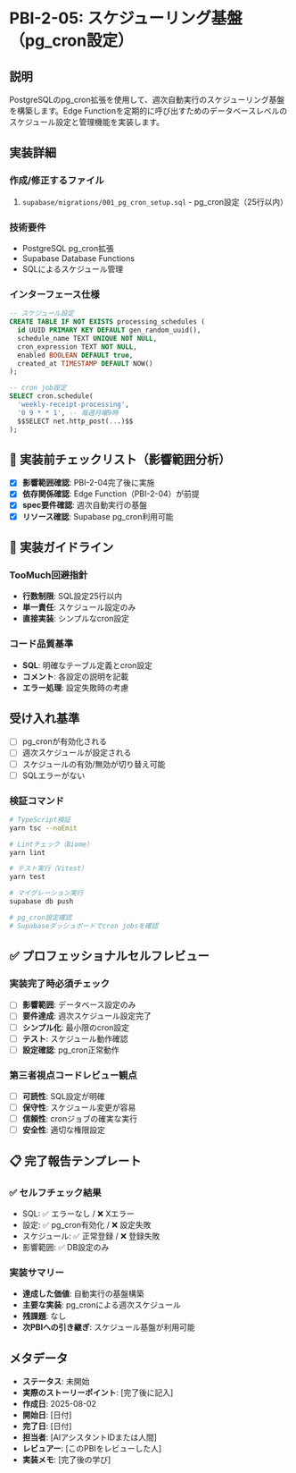 # PBI-2-05: スケジューリング基盤（pg_cron設定）

## 説明

PostgreSQLのpg_cron拡張を使用して、週次自動実行のスケジューリング基盤を構築します。Edge Functionを定期的に呼び出すためのデータベースレベルのスケジュール設定と管理機能を実装します。

## 実装詳細

### 作成/修正するファイル

1. `supabase/migrations/001_pg_cron_setup.sql` - pg_cron設定（25行以内）

### 技術要件

- PostgreSQL pg_cron拡張
- Supabase Database Functions
- SQLによるスケジュール管理

### インターフェース仕様

```sql
-- スケジュール設定
CREATE TABLE IF NOT EXISTS processing_schedules (
  id UUID PRIMARY KEY DEFAULT gen_random_uuid(),
  schedule_name TEXT UNIQUE NOT NULL,
  cron_expression TEXT NOT NULL,
  enabled BOOLEAN DEFAULT true,
  created_at TIMESTAMP DEFAULT NOW()
);

-- cron job設定
SELECT cron.schedule(
  'weekly-receipt-processing',
  '0 9 * * 1', -- 毎週月曜9時
  $$SELECT net.http_post(...)$$
);
```

## 🎯 実装前チェックリスト（影響範囲分析）

- [x] **影響範囲確認**: PBI-2-04完了後に実施
- [x] **依存関係確認**: Edge Function（PBI-2-04）が前提
- [x] **spec要件確認**: 週次自動実行の基盤
- [x] **リソース確認**: Supabase pg_cron利用可能

## 🔧 実装ガイドライン

### TooMuch回避指針
- **行数制限**: SQL設定25行以内
- **単一責任**: スケジュール設定のみ
- **直接実装**: シンプルなcron設定

### コード品質基準
- **SQL**: 明確なテーブル定義とcron設定
- **コメント**: 各設定の説明を記載
- **エラー処理**: 設定失敗時の考慮

## 受け入れ基準

- [ ] pg_cronが有効化される
- [ ] 週次スケジュールが設定される
- [ ] スケジュールの有効/無効が切り替え可能
- [ ] SQLエラーがない

### 検証コマンド

```bash
# TypeScript検証
yarn tsc --noEmit

# Lintチェック（Biome）
yarn lint

# テスト実行（Vitest）
yarn test

# マイグレーション実行
supabase db push

# pg_cron設定確認
# Supabaseダッシュボードでcron jobsを確認
```

## ✅ プロフェッショナルセルフレビュー

### 実装完了時必須チェック
- [ ] **影響範囲**: データベース設定のみ
- [ ] **要件達成**: 週次スケジュール設定完了
- [ ] **シンプル化**: 最小限のcron設定
- [ ] **テスト**: スケジュール動作確認
- [ ] **設定確認**: pg_cron正常動作

### 第三者視点コードレビュー観点
- [ ] **可読性**: SQL設定が明確
- [ ] **保守性**: スケジュール変更が容易
- [ ] **信頼性**: cronジョブの確実な実行
- [ ] **安全性**: 適切な権限設定

## 📋 完了報告テンプレート

### ✅ セルフチェック結果
- SQL: ✅ エラーなし / ❌ Xエラー
- 設定: ✅ pg_cron有効化 / ❌ 設定失敗
- スケジュール: ✅ 正常登録 / ❌ 登録失敗
- 影響範囲: ✅ DB設定のみ

### 実装サマリー
- **達成した価値**: 自動実行の基盤構築
- **主要な実装**: pg_cronによる週次スケジュール
- **残課題**: なし
- **次PBIへの引き継ぎ**: スケジュール基盤が利用可能

## メタデータ

- **ステータス**: 未開始
- **実際のストーリーポイント**: [完了後に記入]
- **作成日**: 2025-08-02
- **開始日**: [日付]
- **完了日**: [日付]
- **担当者**: [AIアシスタントIDまたは人間]
- **レビュアー**: [このPBIをレビューした人]
- **実装メモ**: [完了後の学び]